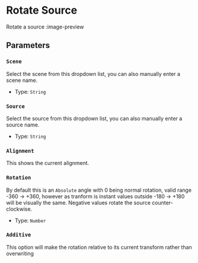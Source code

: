 # Rotate Source
Rotate a source
:image-preview

## Parameters
### `Scene`
Select the scene from this dropdown list, you can also manually enter a scene name.

- Type: `String`

### `Source`
Select the source from this dropdown list, you can also manually enter a source name.

- Type: `String`

### `Alignment`
This shows the current alignment.

### `Rotation`
By default this is an `Absolute` angle with 0 being normal rotation, valid range -360 -> +360, however as tranform is instant values outside -180 -> +180 will be visually the same. Negative values rotate the source counter-clockwise.

- Type: `Number`

### `Additive`
This option will make the rotation relative to its current transform rather than overwriting